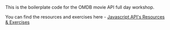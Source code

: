 This is the boilerplate code for the OMDB movie API full day workshop. 

You can find the resources and exercises here - [Javascript API's Resources & Exercises](https://www.notion.so/ausmeddesign/Javascript-full-day-b247e04e91434dfea004f58c39399ecc)
